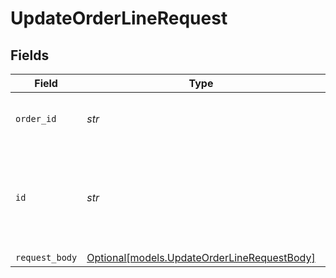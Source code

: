 # UpdateOrderLineRequest


## Fields

| Field                                                                                  | Type                                                                                   | Required                                                                               | Description                                                                            | Example                                                                                |
| -------------------------------------------------------------------------------------- | -------------------------------------------------------------------------------------- | -------------------------------------------------------------------------------------- | -------------------------------------------------------------------------------------- | -------------------------------------------------------------------------------------- |
| `order_id`                                                                             | *str*                                                                                  | :heavy_check_mark:                                                                     | Provide the ID of the related order.                                                   | ord_pbjz8x                                                                             |
| `id`                                                                                   | *str*                                                                                  | :heavy_check_mark:                                                                     | Provide the ID of the item you want to perform this operation on.                      | odl_dgtxyl                                                                             |
| `request_body`                                                                         | [Optional[models.UpdateOrderLineRequestBody]](../models/updateorderlinerequestbody.md) | :heavy_minus_sign:                                                                     | N/A                                                                                    |                                                                                        |